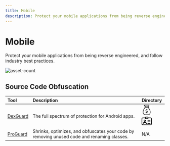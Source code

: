 ```yaml
---
title: Mobile
description: Protect your mobile applications from being reverse engineered, and follow industry best practices.
---
```


# Mobile

Protect your mobile applications from being reverse engineered, and follow industry best practices. 

![asset-count](https://img.shields.io/badge/Tools%20%26%20Resources%20Available-2-A65F5F?style=for-the-badge)

## Source Code Obfuscation

| Tool | Description | Directory |
| :--- | :--- | :--- |
| [DexGuard](https://www.guardsquare.com/dexguard) | The full spectrum of protection for Android apps. | ![paid-product](../../assets/img/icons/payment.png) ![register-profile](../../assets/img/icons/registration.png) |
| [ProGuard](http://android-doc.github.io/tools/help/proguard.html) | Shrinks, optimizes, and obfuscates your code by removing unused code and renaming classes. | N/A |

